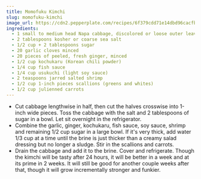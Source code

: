 ```yaml
---
title: Momofuku Kimchi
slug: momofuku-kimchi
image_url: https://cdn2.pepperplate.com/recipes/6f379cdd71e14dbd96cacfb3bef187ea.jpg
ingredients:
  - 1 small to medium head Napa cabbage, discolored or loose outer leaves discarded
  - 2 tablespoons kosher or coarse sea salt
  - 1/2 cup + 2 tablespoons sugar
  - 20 garlic cloves minced
  - 20 pieces of peeled, fresh ginger, minced
  - 1/2 cup kochukaru (Korean chili powder)
  - 1/4 cup fish sauce
  - 1/4 cup usukuchi (light soy sauce)
  - 2 teaspoons jarred salted shrimp
  - 1/2 cup 1-inch pieces scallions (greens and whites)
  - 1/2 cup julienned carrots
---
```


* Cut cabbage lengthwise in half, then cut the halves crosswise into 1-inch wide pieces. Toss the cabbage with the salt and 2 tablespoons of sugar in a bowl. Let sit overnight in the refrigerator.
* Combine the garlic, ginger, kochukaru, fish sauce, soy sauce, shrimp and remaining 1/2 cup sugar in a large bowl. If it's very thick, add water 1/3 cup at a time until the brine is just thicker than a creamy salad dressing but no longer a sludge. Stir in the scallions and carrots.
* Drain the cabbage and add it to the brine. Cover and refrigerate. Though the kimchi will be tasty after 24 hours, it will be better in a week and at its prime in 2 weeks. It will still be good for another couple weeks after that, though it will grow incrementally stronger and funkier.
